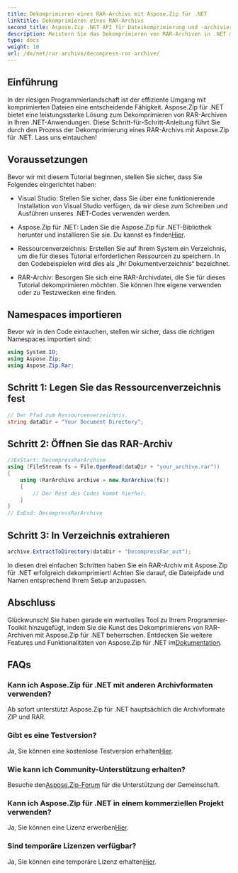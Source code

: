 ```yaml
---
title: Dekomprimieren eines RAR-Archivs mit Aspose.Zip für .NET
linktitle: Dekomprimieren eines RAR-Archivs
second_title: Aspose.Zip .NET API für Dateikomprimierung und -archivierung
description: Meistern Sie das Dekomprimieren von RAR-Archiven in .NET mit Aspose.Zip. Schritt-für-Schritt-Anleitung für eine effiziente Dateiverwaltung. Jetzt downloaden!
type: docs
weight: 10
url: /de/net/rar-archive/decompress-rar-archive/
---
```


## Einführung

In der riesigen Programmierlandschaft ist der effiziente Umgang mit komprimierten Dateien eine entscheidende Fähigkeit. Aspose.Zip für .NET bietet eine leistungsstarke Lösung zum Dekomprimieren von RAR-Archiven in Ihren .NET-Anwendungen. Diese Schritt-für-Schritt-Anleitung führt Sie durch den Prozess der Dekomprimierung eines RAR-Archivs mit Aspose.Zip für .NET. Lass uns eintauchen!

## Voraussetzungen

Bevor wir mit diesem Tutorial beginnen, stellen Sie sicher, dass Sie Folgendes eingerichtet haben:

- Visual Studio: Stellen Sie sicher, dass Sie über eine funktionierende Installation von Visual Studio verfügen, da wir diese zum Schreiben und Ausführen unseres .NET-Codes verwenden werden.

-  Aspose.Zip für .NET: Laden Sie die Aspose.Zip für .NET-Bibliothek herunter und installieren Sie sie. Du kannst es finden[Hier](https://releases.aspose.com/zip/net/).

- Ressourcenverzeichnis: Erstellen Sie auf Ihrem System ein Verzeichnis, um die für dieses Tutorial erforderlichen Ressourcen zu speichern. In den Codebeispielen wird dies als „Ihr Dokumentverzeichnis“ bezeichnet.

- RAR-Archiv: Besorgen Sie sich eine RAR-Archivdatei, die Sie für dieses Tutorial dekomprimieren möchten. Sie können Ihre eigene verwenden oder zu Testzwecken eine finden.

## Namespaces importieren

Bevor wir in den Code eintauchen, stellen wir sicher, dass die richtigen Namespaces importiert sind:

```csharp
using System.IO;
using Aspose.Zip;
using Aspose.Zip.Rar;
```

## Schritt 1: Legen Sie das Ressourcenverzeichnis fest

```csharp
// Der Pfad zum Ressourcenverzeichnis.
string dataDir = "Your Document Directory";
```

## Schritt 2: Öffnen Sie das RAR-Archiv

```csharp
//ExStart: DecompressRarArchive
using (FileStream fs = File.OpenRead(dataDir + "your_archive.rar"))
{
    using (RarArchive archive = new RarArchive(fs))
    {
        // Der Rest des Codes kommt hierher.
    }
}
// ExEnd: DecompressRarArchive
```

## Schritt 3: In Verzeichnis extrahieren

```csharp
archive.ExtractToDirectory(dataDir + "DecompressRar_out");
```

In diesen drei einfachen Schritten haben Sie ein RAR-Archiv mit Aspose.Zip für .NET erfolgreich dekomprimiert! Achten Sie darauf, die Dateipfade und Namen entsprechend Ihrem Setup anzupassen.

## Abschluss

 Glückwunsch! Sie haben gerade ein wertvolles Tool zu Ihrem Programmier-Toolkit hinzugefügt, indem Sie die Kunst des Dekomprimierens von RAR-Archiven mit Aspose.Zip für .NET beherrschen. Entdecken Sie weitere Features und Funktionalitäten von Aspose.Zip für .NET im[Dokumentation](https://reference.aspose.com/zip/net/).

## FAQs

### Kann ich Aspose.Zip für .NET mit anderen Archivformaten verwenden?
Ab sofort unterstützt Aspose.Zip für .NET hauptsächlich die Archivformate ZIP und RAR.

### Gibt es eine Testversion?
 Ja, Sie können eine kostenlose Testversion erhalten[Hier](https://releases.aspose.com/).

### Wie kann ich Community-Unterstützung erhalten?
 Besuche den[Aspose.Zip-Forum](https://forum.aspose.com/c/zip/37) für die Unterstützung der Gemeinschaft.

### Kann ich Aspose.Zip für .NET in einem kommerziellen Projekt verwenden?
 Ja, Sie können eine Lizenz erwerben[Hier](https://purchase.aspose.com/buy).

### Sind temporäre Lizenzen verfügbar?
 Ja, Sie können eine temporäre Lizenz erhalten[Hier](https://purchase.aspose.com/temporary-license/).
